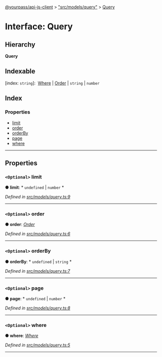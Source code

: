 [@yourpass/api-js-client](../README.md) > ["src/models/query"](../modules/_src_models_query_.md) > [Query](../interfaces/_src_models_query_.query.md)

# Interface: Query

## Hierarchy

**Query**

## Indexable

\[index: `string`\]:&nbsp; [Where](../modules/_src_models_where_.md#where) &#124; [Order](../enums/_src_models_order_.order.md) &#124; `string` &#124; `number`

## Index

### Properties

* [limit](_src_models_query_.query.md#limit)
* [order](_src_models_query_.query.md#order)
* [orderBy](_src_models_query_.query.md#orderby)
* [page](_src_models_query_.query.md#page)
* [where](_src_models_query_.query.md#where)

---

## Properties

<a id="limit"></a>

### `<Optional>` limit

**● limit**: * `undefined` &#124; `number`
*

*Defined in [src/models/query.ts:9](https://github.com/yourpass/yourpass-api-js-client/blob/4c01e04/src/models/query.ts#L9)*

___
<a id="order"></a>

### `<Optional>` order

**● order**: *[Order](../enums/_src_models_order_.order.md)*

*Defined in [src/models/query.ts:6](https://github.com/yourpass/yourpass-api-js-client/blob/4c01e04/src/models/query.ts#L6)*

___
<a id="orderby"></a>

### `<Optional>` orderBy

**● orderBy**: * `undefined` &#124; `string`
*

*Defined in [src/models/query.ts:7](https://github.com/yourpass/yourpass-api-js-client/blob/4c01e04/src/models/query.ts#L7)*

___
<a id="page"></a>

### `<Optional>` page

**● page**: * `undefined` &#124; `number`
*

*Defined in [src/models/query.ts:8](https://github.com/yourpass/yourpass-api-js-client/blob/4c01e04/src/models/query.ts#L8)*

___
<a id="where"></a>

### `<Optional>` where

**● where**: *[Where](../modules/_src_models_where_.md#where)*

*Defined in [src/models/query.ts:5](https://github.com/yourpass/yourpass-api-js-client/blob/4c01e04/src/models/query.ts#L5)*

___

